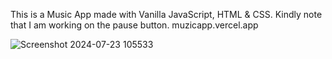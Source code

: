 This is a Music App made with Vanilla JavaScript, HTML & CSS.
Kindly note that I am working on the pause button. 
muzicapp.vercel.app

![Screenshot 2024-07-23 105533](https://github.com/user-attachments/assets/fa5afdd8-2427-4e52-bbe0-b1f288d5fe03)

